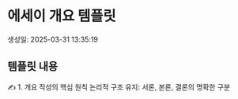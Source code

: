 # 에세이 개요 템플릿

생성일: 2025-03-31 13:35:19

## 템플릿 내용

✍️ 1. 개요 작성의 핵심 원칙
논리적 구조 유지: 서론, 본론, 결론의 명확한 구분

